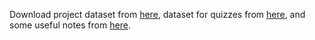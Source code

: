 Download project dataset from [here](https://drive.google.com/open?id=0B7_gL6c-BK-8aEVnS3BSM1owOVk), dataset for quizzes from [here](https://drive.google.com/open?id=0B7_gL6c-BK-8QmRHVF9kSTdSS00), and some useful notes from [here](https://drive.google.com/open?id=0B7_gL6c-BK-8ek0tZm9tUTc1anc).